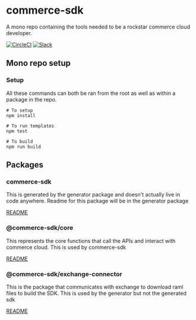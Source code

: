 # commerce-sdk

A mono repo containing the tools needed to be a rockstar commerce cloud developer.

[![CircleCI](https://circleci.com/gh/SalesforceCommerceCloud/commerce-sdk.svg?style=svg)](https://circleci.com/gh/SalesforceCommerceCloud/commerce-sdk)  [![Slack][slack-image]][slack-url]

## Mono repo setup

### Setup

All these commands can both be ran from the root as well as within a package in the repo.

    # To setup
    npm install

    # To run templates
    npm test

    # To build 
    npm run build


## Packages

### commerce-sdk

This is generated by the generator package and doesn't actually live in code anywhere.  Readme for this package will be in the generator package

[README](./packages/generator/docs/GENERATOR.md)

### @commerce-sdk/core

This represents the core functions that call the APIs and interact with commerce cloud.  This is used by commerce-sdk

[README](./packages/core/README.md)

### @commerce-sdk/exchange-connector

This is the package that communicates with exchange to download raml files to build the SDK.  This is used by the generator but not the generated sdk

[README](./packages/exchange-connector/README.md)



<!-- Markdown link & img dfn's -->
[jenkins-image]: https://cc-dx-runtimeci.dop.sfdc.net/buildStatus/icon?job=cc-dx-runtime-org%2Fcommerce-sdk%2Fmaster
[jenkins-url]: https://cc-dx-runtimeci.dop.sfdc.net/job/cc-dx-runtime-org/job/commerce-sdk/job/master/
[slack-image]: https://img.shields.io/badge/slack-ecom--sdk-e01563.svg?logo=slack
[slack-url]: https://commercecloud.slack.com/messages/CM8LTEFMX
